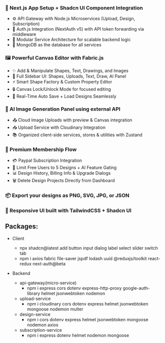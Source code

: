 ### 🚀 Next.js App Setup + Shadcn UI Component Integration
- ⚙️ API Gateway with Node.js Microservices (Upload, Design, Subscription)
- 🔐 Auth.js Integration (NextAuth v5) with API token forwarding via middleware
- 📁 Modular Service Architecture for scalable backend logic
- 💾 MongoDB as the database for all services

### 🖼️ Powerful Canvas Editor with Fabric.js
- ✨ Add & Manipulate Shapes, Text, Drawings, and Images
- 🎯 Full Sidebar UI: Shapes, Uploads, Text, Draw, AI Panel
- ⚡ Smart Shape Factory & Custom Property Editor
- 🔒 Canvas Lock/Unlock Mode for focused editing
- 🔄 Real-Time Auto Save + Load Designs Seamlessly

### 🧠 AI Image Generation Panel using external API
- 📤 Cloud Image Uploads with preview & Canvas integration
- 📥 Upload Service with Cloudinary Integration
- 📚 Organized client-side services, stores & utilities with Zustand

### 💎 Premium Membership Flow
- 💳 Paypal Subscription Integration
- 🚫 Limit Free Users to 5 Designs + AI Feature Gating
- 📊 Design History, Billing Info & Upgrade Dialogs
- 🗑️ Delete Design Projects Directly from Dashboard

### 📦 Export your designs as PNG, SVG, JPG, or JSON
### 🧠 Responsive UI built with TailwindCSS + Shadcn UI

## Packages:
- Client
    - npx shadcn@latest add button input dialog label select slider switch tab
    - npm i axios fabric file-saver jspdf lodash uuid @reduxjs/toolkit react-redux next-auth@beta

- Backend
    - api-gateway(micro-service)
        - npm i express cors dotenv express-http-proxy google-auth-library helmet jsonwebtoken nodemon
    - upload-service 
        - npm i cloudinary cors dotenv express helmet jsonwebtoken mongoose nodemon multer
    - design-service
        - npm i cors dotenv express helmet jsonwebtoken mongoose nodemon axios
    - subscription-service
        - npm i express dotenv helmet nodemon mongoose 
